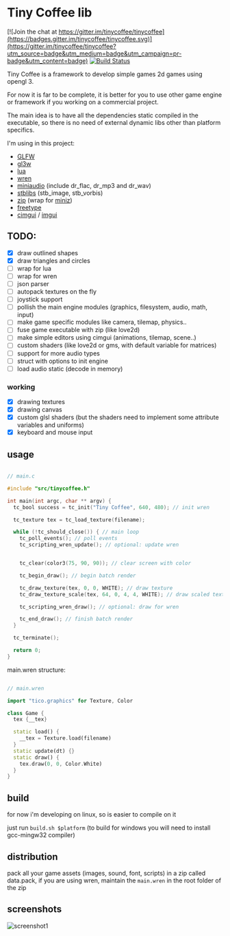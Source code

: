 # Tiny Coffee lib

[![Join the chat at https://gitter.im/tinycoffee/tinycoffee](https://badges.gitter.im/tinycoffee/tinycoffee.svg)](https://gitter.im/tinycoffee/tinycoffee?utm_source=badge&utm_medium=badge&utm_campaign=pr-badge&utm_content=badge)
[![Build Status](https://travis-ci.org/canoi12/tinycoffee.svg?branch=master)](https://travis-ci.org/canoi12/tinycoffee)

Tiny Coffee is a framework to develop simple games 2d games using opengl 3.

For now it is far to be complete, it is better for you to use other game engine or framework if you working on a commercial project.

The main idea is to have all the dependencies static compiled in the executable, so there is no need of external dynamic libs other than platform specifics.

I'm using in this project:

- [GLFW](https://www.glfw.org/)
- [gl3w](https://github.com/skaslev/gl3w)
- [lua](https://www.lua.org/)
- [wren](http://wren.io/)
- [miniaudio](https://github.com/dr-soft/miniaudio/) (include dr_flac, dr_mp3 and dr_wav)
- [stblibs](https://github.com/nothings/stb) (stb_image, stb_vorbis)
- [zip](https://github.com/kuba--/zip) (wrap for [miniz](https://github.com/richgel999/miniz))
- [freetype](https://www.freetype.org/)
- [cimgui](https://github.com/cimgui/cimgui/) / [imgui](https://github.com/ocornut/imgui/)

## TODO:

- [x] draw outlined shapes
- [x] draw triangles and circles
- [ ] wrap for lua
- [ ] wrap for wren
- [ ] json parser
- [ ] autopack textures on the fly
- [ ] joystick support
- [ ] pollish the main engine modules (graphics, filesystem, audio, math, input)
- [ ] make game specific modules like camera, tilemap, physics..
- [ ] fuse game executable with zip (like love2d)
- [ ] make simple editors using cimgui (animations, tilemap, scene..)
- [ ] custom shaders (like love2d or gms, with default variable for matrices)
- [ ] support for more audio types
- [ ] struct with options to init engine
- [ ] load audio static (decode in memory)

### working
- [x] drawing textures
- [x] drawing canvas
- [x] custom glsl shaders (but the shaders need to implement some attribute variables and uniforms)
- [x] keyboard and mouse input

## usage

```c

// main.c

#include "src/tinycoffee.h"

int main(int argc, char ** argv) {
  tc_bool success = tc_init("Tiny Coffee", 640, 480); // init wren

  tc_texture tex = tc_load_texture(filename);

  while (!tc_should_close()) { // main loop
    tc_poll_events(); // poll events
    tc_scripting_wren_update(); // optional: update wren


    tc_clear(color3(75, 90, 90)); // clear screen with color

    tc_begin_draw(); // begin batch render

    tc_draw_texture(tex, 0, 0, WHITE); // draw texture
    tc_draw_texture_scale(tex, 64, 0, 4, 4, WHITE); // draw scaled texture

    tc_scripting_wren_draw(); // optional: draw for wren

    tc_end_draw(); // finish batch render
  }

  tc_terminate();

  return 0;
}

```

main.wren structure:

```dart

// main.wren

import "tico.graphics" for Texture, Color

class Game {
  tex {__tex}

  static load() {
    __tex = Texture.load(filename)
  }
  static update(dt) {}
  static draw() {
    tex.draw(0, 0, Color.White)
  }
}

```

## build

for now i'm developing on linux, so is easier to compile on it

just run `build.sh $platform` (to build for windows you will need to install gcc-mingw32 compiler)

## distribution

pack all your game assets (images, sound, font, scripts) in a zip called data.pack, if you are using wren,
maintain the `main.wren` in the root folder of the zip

## screenshots

![screenshot1](https://user-images.githubusercontent.com/15099243/82740604-ba664400-9d20-11ea-9e89-45dc15a7282f.png)
